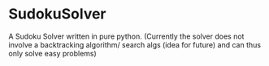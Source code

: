 # SudokuSolver
A Sudoku Solver written in pure python. (Currently the solver does not involve a backtracking algorithm/ search algs (idea for future) and can thus only solve easy problems)

